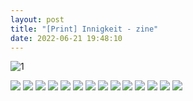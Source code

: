 ```yaml
---
layout: post
title: "[Print] Innigkeit - zine"
date: 2022-06-21 19:48:10
---
```


![1](_site/assets/pics/innigkeit/1.png?raw=true "1")

<img src="_site\assets\pics\innigkeit\2.png">

<img src="_site\assets\pics\innigkeit\3.png">

<img src="_site\assets\pics\innigkeit\4.png">

<img src="_site\assets\pics\innigkeit\5.png">

<img src="_site\assets\pics\innigkeit\6.png">

<img src="_site\assets\pics\innigkeit\7.png">

<img src="_site\assets\pics\innigkeit\8.png">

<img src="_site\assets\pics\innigkeit\8_2.png">

<img src="_site\assets\pics\innigkeit\9.png">

<img src="_site\assets\pics\innigkeit\10.png">

<img src="_site\assets\pics\innigkeit\11.png">

<img src="_site\assets\pics\innigkeit\12.png">

<img src="_site\assets\pics\innigkeit\13.png">

<img src="_site\assets\pics\innigkeit\14.png">
